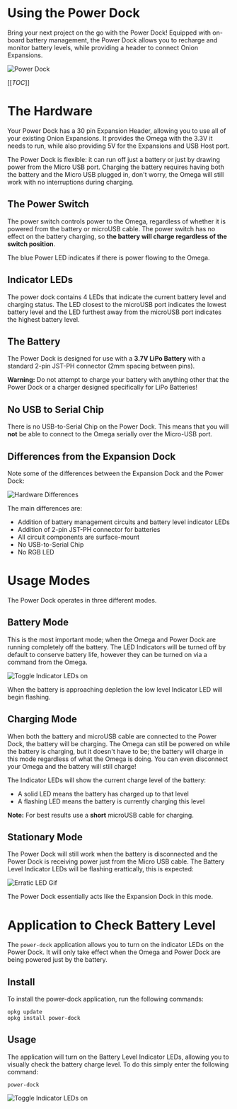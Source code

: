 # Using the Power Dock

Bring your next project on the go with the Power Dock! Equipped with on-board battery management, the Power Dock allows you to recharge and monitor battery levels, while providing a header to connect Onion Expansions.

![Power Dock](http://i.imgur.com/TgZUo3c.jpg)

<!-- To Do: Replace this image with retouched photo -->

[[_TOC_]]



<!-- SECTION -->
<!-- The Hardware -->

# The Hardware

Your Power Dock has a 30 pin Expansion Header, allowing you to use all of your existing Onion Expansions. It provides the Omega with the 3.3V it needs to run, while also providing 5V for the Expansions and USB Host port.

The Power Dock is flexible: it can run off just a battery or just by drawing power from the Micro USB port. Charging the battery requires having both the battery and the Micro USB plugged in, don't worry, the Omega will still work with no interruptions during charging.


<!-- ## The Power Dock at a Glance -->
<!-- To Do: add image with all parts of Power Dock labeled -->


  


## The Power Switch

The power switch controls power to the Omega, regardless of whether it is powered from the battery or microUSB cable. The power switch has no effect on the battery charging, so **the battery will charge regardless of the switch position**. 

The blue Power LED indicates if there is power flowing to the Omega.


## Indicator LEDs

The power dock contains 4 LEDs that indicate the current battery level and charging status. The LED closest to the microUSB port indicates the lowest battery level and the LED furthest away from the microUSB port indicates the highest battery level. 

<!-- images at lowest and highest levels -->


## The Battery

The Power Dock is designed for use with a **3.7V LiPo Battery** with a standard 2-pin JST-PH connector (2mm spacing between pins). 

<!-- Expect your battery to last about X hours. It should take Y hours to fully charge it up again. --> 

**Warning:** Do not attempt to charge your battery with anything other that the Power Dock or a charger designed specifically for LiPo Batteries!


## No USB to Serial Chip

There is no USB-to-Serial Chip on the Power Dock. This means that you will **not** be able to connect to the Omega serially over the Micro-USB port.


## Differences from the Expansion Dock

Note some of the differences between the Expansion Dock and the Power Dock:

![Hardware Differences](http://i.imgur.com/fYUrTNH.jpg)

The main differences are:
  * Addition of battery management circuits and battery level indicator LEDs
  * Addition of 2-pin JST-PH connector for batteries
  * All circuit components are surface-mount 
  * No USB-to-Serial Chip
  * No RGB LED




<!-- SECTION -->
<!-- Usage Modes -->

# Usage Modes

The Power Dock operates in three different modes.


<!-- Usage Modes: Battery Mode -->

## Battery Mode

This is the most important mode; when the Omega and Power Dock are running completely off the battery. The LED Indicators will be turned off by default to conserve battery life, however they can be turned on via a command from the Omega.

![Toggle Indicator LEDs on](http://i.imgur.com/oFgTLmf.gif)

When the battery is approaching depletion the low level Indicator LED will begin flashing.

<!-- Image: add flashing low level  -->


<!-- Usage Modes: Charging Mode -->

## Charging Mode

When both the battery and microUSB cable are connected to the Power Dock, the battery will be charging. The Omega can still be powered on while the battery is charging, but it doesn't have to be; the battery will charge in this mode regardless of what the Omega is doing. You can even disconnect your Omega and the battery will still charge!

The Indicator LEDs will show the current charge level of the battery:
  * A solid LED means the battery has charged up to that level
  * A flashing LED means the battery is currently charging this level

**Note:** For best results use a **short** microUSB cable for charging.

<!-- To Do: Add images of charging -->


<!-- Usage Modes: Stationary Mode -->

## Stationary Mode

The Power Dock will still work when the battery is disconnected and the Power Dock is receiving power just from the Micro USB cable. The Battery Level Indicator LEDs will be flashing erattically, this is expected:

![Erratic LED Gif](http://i.imgur.com/bXvgvZu.gif)

The Power Dock essentially acts like the Expansion Dock in this mode.



<!-- SECTION -->
<!-- power-dock application -->

# Application to Check Battery Level

The `power-dock` application allows you to turn on the indicator LEDs on the Power Dock. It will only take effect when the Omega and Power Dock are being powered just by the battery.

## Install

To install the power-dock application, run the following commands:

```
opkg update
opkg install power-dock
```

## Usage

The application will turn on the Battery Level Indicator LEDs, allowing you to visually check the battery charge level. To do this simply enter the following command:

```
power-dock
``` 

![Toggle Indicator LEDs on](http://i.imgur.com/oFgTLmf.gif)


